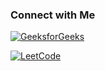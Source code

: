### Connect with Me

[![GeeksforGeeks](https://img.shields.io/badge/GeeksforGeeks-Profile-blue?style=for-the-badge&logo=geeksforgeeks)](https://auth.geeksforgeeks.org/user/dveersingh000/?utm_source=geeksforgeeks&utm_medium=my_profile&utm_campaign=auth_user)

[![LeetCode](https://img.shields.io/badge/LeetCode-Profile-orange?style=for-the-badge&logo=leetcode)](https://leetcode.com/dveersingh000/)